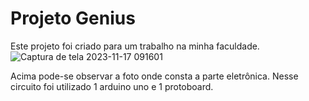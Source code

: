 # Projeto Genius
Este projeto foi criado para um trabalho na minha faculdade.
![Captura de tela 2023-11-17 091601](https://github.com/iagomauricioo/projeto_genius/assets/118476701/2ff2e4d4-175f-4364-8226-ec7094bcf9e3)

Acima pode-se observar a foto onde consta a parte eletrônica. Nesse circuito foi utilizado 1 arduino uno e 1 protoboard.
